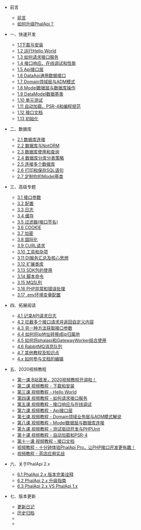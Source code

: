 <!--
 * @Description:  
 * @Author: feiYun
 * @Email: 283054503@qq.com
 * @LastEditTime: 2023-10-13 23:16:45
-->
- 前言
  - [前言](v2.0/tutorial.md)
  - [如何升级PhalApi？](v2.0/how-to-upgrade.md)

- 一、快速开发
  - [1.1下载与安装](v2.0/download-and-setup.md)
  - [1.2 运行Hello World](v2.0/hello-world.md)
  - [1.3 如何请求接口服务](v2.0/how-to-request.md)
  - [1.4 接口响应、在线调试和性能](v2.0/response-and-debug.md)
  - [1.5 Api接口层](v2.0/api.md)
  - [1.6 DataApi通用数据接口](v2.0/data-api.md)
  - [1.7 Domain领域层与ADM模式](v2.0/domain.md)
  - [1.8 Model数据层与数据库操作](v2.0/model.md)
  - [1.9 DataModel数据基类](v2.0/database-datamodel.md)
  - [1.10 单元测试](v2.0/unit-test.md)
  - [1.11 自动加载、PSR-4和编程规范](v2.0/autoload.md)
  - [1.12 接口文档](v2.0/api-docs.md)
  - [1.13 初始化](v2.0/init.md)

- 二、数据库
  - [2.1 数据库连接](v2.0/database-connect.md)
  - [2.2 数据库与NotORM](v2.0/database-notorm.md)
  - [2.3 数据库使用和查询](v2.0/database-usage.md)
  - [2.4 数据库分库分表策略](v2.0/database-multi.md)
  - [2.5 连接多个数据库](v2.0/database-other.md)
  - [2.6 打印和保存SQL语句](v2.0/database-sql-debug.md)
  - [2.7 定制你的Model基类](v2.0/database-model.md)

- 三、高级专题
  - [3.1 接口参数](v2.0/api-params.md)
  - [3.2 配置](v2.0/config.md)
  - [3.3 日志](v2.0/logger.md)
  - [3.4 缓存](v2.0/cache.md)
  - [3.5 过滤器(接口签名)](v2.0/filter.md)
  - [3.6 COOKIE](v2.0/cookie.md)
  - [3.7 加密](v2.0/crypt.md)
  - [3.8 国际化](v2.0/i18n.md)
  - [3.9 CURL请求](v2.0/curl.md)
  - [3.10 工具和杂项](v2.0/tool.md)
  - [3.11 DI服务汇总及核心思想](v2.0/di.md)
  - [3.12 扩展类库](v2.0/library.md)
  - [3.13 SDK包的使用](v2.0/sdk.md)
  - [3.14 脚本命令](v2.0/shell.md)
  - [3.15 MQ队列](v2.0/mq-gearman.md)
  - [3.16 PHP异常和错误处理](v2.0/error.md)
  - [3.17 .env环境变量配置](v2.0/phpdotenv.md)

- 四、拓展阅读 
  - [4.1 记录API请求日志](v2.0/components/more/how-to-record-api-log.md)
  - [4.2 拦截多个接口请求并返回自定义内容](v2.0/components/more/how-to-volley-api-request.md)
  - [4.3 另一种方法获取接口参数](v2.0/components/more/how-to-get-api-params.md)
  - [4.4 如何将ip地址转换成ip归属地](v2.0/components/more/how-to-use-ip2address.md)
  - [4.5 如何将phalapi和GatewayWorker结合使用](v2.0/components/more/how-to-work-with-gateway.md)
  - [4.6 RabbitMQ消息队列](v2.0/components/more/mq-rabbitmq.md)
  - [4.7 其他教程及知识点](v2.0/components/more/other_content.md)
  - [4.x 如何参与文档的编辑](v2.0/components/more/how-to-edit.md)

- 五、2020视频教程
  - [第一课 B站首发，2020视频教程开讲啦！](v2.0/components/course/video_1.md)
  - [第二课 视频教程 - 下载和安装](v2.0/components/course/video_2.md)
  - [第三课 视频教程 - Hello World](v2.0/components/course/video_3.md)
  - [第四课 视频教程 - 如何请求接口服务](v2.0/components/course/video_4.md)
  - [第五课 视频教程 - 接口响应与在线调试](v2.0/components/course/video_5.md)
  - [第六课 视频教程 - Api接口层](v2.0/components/course/video_6.md)
  - [第七课 视频教程 - Domain领域业务层与ADM模式解说](v2.0/components/course/video_7.md)
  - [第八课 视频教程 - Model数据层与数据库连接](v2.0/components/course/video_8.md)
  - [第九课 视频教程 - 测试驱动开发与PHPUnit](v2.0/components/course/video_9.md)
  - [第十课 视频教程 - 自动加载和PSR-4](v2.0/components/course/video_10.md)
  - [第十一课 视频教程 - 接口文档](v2.0/components/course/video_11.md)
  - [视频教程 - 十分钟体验PhalApi Pro，让PHP接口开发更有趣！](https://www.bilibili.com/video/av89890967/)
  - [视频教程 - 茶店应用实战](https://www.bilibili.com/video/av95817153)

- 六、关于PhalApi 2.x
  - [6.1 PhalApi 2.x 版本完美诠释](v2.0/what-about-2x.md)
  - [6.2 PhalApi 2.x 升级指南](v2.0/how-to-upgrade-2x.md)
  - [6.3 PhalApi 2.x VS PhalApi 1.x](v2.0/compare-2x-with-1x.md)

- 七、版本更新 
  - [更新日记](v2.0/changelog.md?v=2.22.0)
  - [历史归档](v2.0/recovery.md)
  - [](.md)
  - [](.md)


